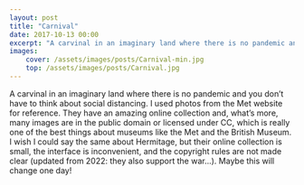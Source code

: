 ```yaml
---
layout: post
title: "Carnival"
date: 2017-10-13 00:00
excerpt: "A carvinal in an imaginary land where there is no pandemic and you don’t have to think about social distancing."
images: 
    cover: /assets/images/posts/Carnival-min.jpg
    top: /assets/images/posts/Carnival.jpg
---
```

A carvinal in an imaginary land where there is no pandemic and you don’t have to think about social distancing. I used photos from the Met website for reference. They have an amazing online collection and, what’s more, many images are in the public domain or licensed under CC, which is really one of the best things about museums like the Met and the British Museum. I wish I could say the same about Hermitage, but their online collection is small, the interface is inconvenient, and the copyright rules are not made clear (updated from 2022: they also support the war...). Maybe this will change one day!